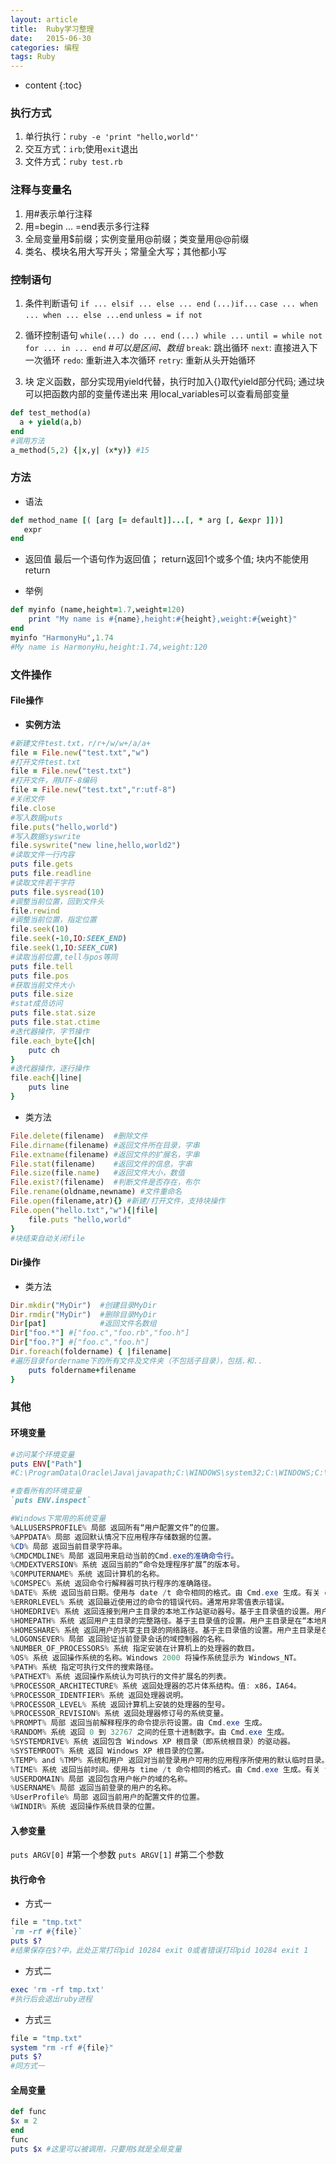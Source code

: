 ```yaml
---
layout: article
title:  Ruby学习整理
date:   2015-06-30
categories: 编程
tags: Ruby
---
```


* content
{:toc}

### 执行方式
1. 单行执行：`ruby -e 'print "hello,world"'`
2. 交互方式：`irb`;使用`exit`退出
3. 文件方式：`ruby test.rb`

<!--more-->

### 注释与变量名
1. 用#表示单行注释
2. 用=begin ... =end表示多行注释
3. 全局变量用$前缀；实例变量用@前缀；类变量用@@前缀
4. 类名、模块名用大写开头；常量全大写；其他都小写

### 控制语句

1. 条件判断语句
`if ... elsif ... else ... end`
`(...)if...`
`case ... when ... when ... else ...end`
`unless = if not`

2. 循环控制语句
`while(...) do ... end`
`(...) while ...`
`until = while not`
`for ... in ... end`  *#可以是区间、数组*
`break`: 跳出循环
`next`: 直接进入下一次循环
`redo`: 重新进入本次循环
`retry`: 重新从头开始循环

3. 块
定义函数，部分实现用yield代替，执行时加入{}取代yield部分代码;
通过块可以把函数内部的变量传递出来
用local_variables可以查看局部变量
```ruby
def test_method(a)
  a + yield(a,b)
end
#调用方法
a_method(5,2) {|x,y| (x*y)} #15
```

### 方法

* 语法
```ruby
def method_name [( [arg [= default]]...[, * arg [, &expr ]])]
   expr
end
```

* 返回值
最后一个语句作为返回值；
return返回1个或多个值;
块内不能使用return

* 举例
```ruby
def myinfo (name,height=1.7,weight=120)
	print "My name is #{name},height:#{height},weight:#{weight}"
end
myinfo "HarmonyHu",1.74
#My name is HarmonyHu,height:1.74,weight:120
```

### 文件操作

#### File操作

* **实例方法**
```ruby
#新建文件test.txt，r/r+/w/w+/a/a+
file = File.new("test.txt","w")
#打开文件test.txt
file = File.new("test.txt")
#打开文件，用UTF-8编码
file = File.new("test.txt","r:utf-8")
#关闭文件
file.close
#写入数据puts
file.puts("hello,world")
#写入数据syswrite
file.syswrite("new line,hello,world2")
#读取文件一行内容
puts file.gets
puts file.readline
#读取文件若干字符
puts file.sysread(10)
#调整当前位置，回到文件头
file.rewind
#调整当前位置，指定位置
file.seek(10)
file.seek(-10,IO:SEEK_END)
file.seek(1,IO:SEEK_CUR)
#读取当前位置,tell与pos等同
puts file.tell
puts file.pos
#获取当前文件大小
puts file.size
#stat成员访问
puts file.stat.size
puts file.stat.ctime
#迭代器操作，字节操作
file.each_byte{|ch|
	putc ch
}
#迭代器操作，逐行操作
file.each{|line|
	puts line
}
```

* 类方法
```ruby
File.delete(filename)  #删除文件
File.dirname(filename) #返回文件所在目录，字串
File.extname(filename) #返回文件的扩展名，字串
File.stat(filename)    #返回文件的信息，字串
File.size(file.name)   #返回文件大小，数值
File.exist?(filename)  #判断文件是否存在，布尔
File.rename(oldname,newname) #文件重命名
File.open(filename,atr){} #新建/打开文件，支持块操作
File.open("hello.txt","w"){|file|
	file.puts "hello,world"
}
#块结束自动关闭file
```

#### Dir操作

* 类方法
```ruby
Dir.mkdir("MyDir")  #创建目录MyDir
Dir.rmdir("MyDir")  #删除目录MyDir
Dir[pat]            #返回文件名数组
Dir["foo.*"] #["foo.c","foo.rb","foo.h"]
Dir["foo.?"] #["foo.c","foo.h"]
Dir.foreach(foldername) { |filename|
#遍历目录fordername下的所有文件及文件夹（不包括子目录），包括.和..
	puts foldername+filename
}
```

### 其他

#### 环境变量
```ruby
#访问某个环境变量
puts ENV["Path"]
#C:\ProgramData\Oracle\Java\javapath;C:\WINDOWS\system32;C:\WINDOWS;C:\WINDOWS\System32\Wbem;C:\WINDOWS\System32\WindowsPowerShell\v1.0\;C:\WINDOWS\system32\config\systemprofile\.dnx\bin;C:\Program Files\Microsoft DNX\Dnvm\;C:\Program Files\Microsoft SQL Server\130\Tools\Binn\;C:\Program Files (x86)\Windows Kits\8.1\Windows Performance Toolkit\;D:\Program Files\TortoiseSVN\bin;d:\Program Files
```
```ruby
#查看所有的环境变量
`puts ENV.inspect`
```
```powershell
#Windows下常用的系统变量
%ALLUSERSPROFILE% 局部 返回所有“用户配置文件”的位置。
%APPDATA% 局部 返回默认情况下应用程序存储数据的位置。
%CD% 局部 返回当前目录字符串。
%CMDCMDLINE% 局部 返回用来启动当前的Cmd.exe的准确命令行。
%CMDEXTVERSION% 系统 返回当前的“命令处理程序扩展”的版本号。
%COMPUTERNAME% 系统 返回计算机的名称。
%COMSPEC% 系统 返回命令行解释器可执行程序的准确路径。
%DATE% 系统 返回当前日期。使用与 date /t 命令相同的格式。由 Cmd.exe 生成。有关 date 命令的详细信息，请参阅 Date。
%ERRORLEVEL% 系统 返回最近使用过的命令的错误代码。通常用非零值表示错误。
%HOMEDRIVE% 系统 返回连接到用户主目录的本地工作站驱动器号。基于主目录值的设置。用户主目录是在“本地用户和组”中指定的。
%HOMEPATH% 系统 返回用户主目录的完整路径。基于主目录值的设置。用户主目录是在“本地用户和组”中指定的。
%HOMESHARE% 系统 返回用户的共享主目录的网络路径。基于主目录值的设置。用户主目录是在“本地用户和组”中指定的。
%LOGONSEVER% 局部 返回验证当前登录会话的域控制器的名称。
%NUMBER_OF_PROCESSORS% 系统 指定安装在计算机上的处理器的数目。
%OS% 系统 返回操作系统的名称。Windows 2000 将操作系统显示为 Windows_NT。
%PATH% 系统 指定可执行文件的搜索路径。
%PATHEXT% 系统 返回操作系统认为可执行的文件扩展名的列表。
%PROCESSOR_ARCHITECTURE% 系统 返回处理器的芯片体系结构。值: x86，IA64。
%PROCESSOR_IDENTFIER% 系统 返回处理器说明。
%PROCESSOR_LEVEL% 系统 返回计算机上安装的处理器的型号。
%PROCESSOR_REVISION% 系统 返回处理器修订号的系统变量。
%PROMPT% 局部 返回当前解释程序的命令提示符设置。由 Cmd.exe 生成。
%RANDOM% 系统 返回 0 到 32767 之间的任意十进制数字。由 Cmd.exe 生成。
%SYSTEMDRIVE% 系统 返回包含 Windows XP 根目录（即系统根目录）的驱动器。
%SYSTEMROOT% 系统 返回 Windows XP 根目录的位置。
%TEMP% and %TMP% 系统和用户 返回对当前登录用户可用的应用程序所使用的默认临时目录。有些应用程序需要 TEMP，而其它应用程序则需要 TMP。
%TIME% 系统 返回当前时间。使用与 time /t 命令相同的格式。由 Cmd.exe 生成。有关 time 命令的详细信息，请参阅 Time。
%USERDOMAIN% 局部 返回包含用户帐户的域的名称。
%USERNAME% 局部 返回当前登录的用户的名称。
%UserProfile% 局部 返回当前用户的配置文件的位置。
%WINDIR% 系统 返回操作系统目录的位置。
```

#### 入参变量
`puts ARGV[0]` #第一个参数
`puts ARGV[1]` #第二个参数

#### 执行命令
* 方式一
```ruby
file = "tmp.txt"
`rm -rf #{file}`
puts $?
#结果保存在$?中，此处正常打印pid 10284 exit 0或者错误打印pid 10284 exit 1
```

* 方式二
```ruby
exec 'rm -rf tmp.txt'
#执行后会退出ruby进程
```

* 方式三
```ruby
file = "tmp.txt"
system "rm -rf #{file}"
puts $?
#同方式一
```

#### 全局变量
```ruby
def func
$x = 2
end
func
puts $x #这里可以被调用，只要用$就是全局变量
```